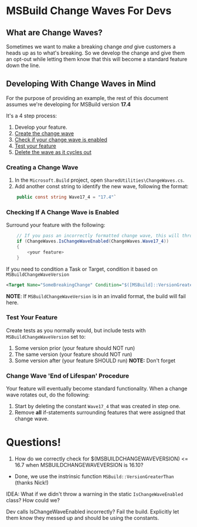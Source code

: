 # MSBuild Change Waves For Devs

## What are Change Waves?
Sometimes we want to make a breaking change _and_ give customers a heads up as to what's breaking. So we develop the change and give them an opt-out while letting them know that this will become a standard feature down the line.

## Developing With Change Waves in Mind
For the purpose of providing an example, the rest of this document assumes we're developing for MSBuild version **17.4**

It's a 4 step process:
1. Develop your feature.
1. [Create the change wave](#creating-a-change-wave)
1. [Check if your change wave is enabled](#checking-if-a-change-wave-is-enabled)
1. [Test your feature](#test-your-feature)
1. [Delete the wave as it cycles out](#change-wave-'end-of-lifespan'-procedure)

### Creating a Change Wave
1. In the `Microsoft.Build` project, open `SharedUtilities\ChangeWaves.cs`.
1. Add another const string to identify the new wave, following the format:
```c#
    public const string Wave17_4 = "17.4"`
```

### Checking If A Change Wave is Enabled
Surround your feature with the following:
```c#
    // If you pass an incorrectly formatted change wave, this will throw.
    if (ChangeWaves.IsChangeWaveEnabled(ChangeWaves.Wave17_4))
    {
        <your feature>
    }
```
If you need to condition a Task or Target, condition it based on `MSBuildChangeWaveVersion`
```xml
<Target Name="SomeBreakingChange" Condition="$([MSBuild]::VersionGreaterThan('$(MSBuildChangeWaveVersion)', '17.4'))"">
```
**NOTE**: If `MSBuildChangeWaveVersion` is in an invalid format, the build will fail here.

### Test Your Feature
Create tests as you normally would, but include tests with `MSBuildChangeWaveVersion` set to:
1. Some version prior (your feature should NOT run)
1. The same version (your feature should NOT run)
1. Some version after (your feature SHOULD run)
**NOTE:** Don't forget

### Change Wave 'End of Lifespan' Procedure
Your feature will eventually become standard functionality. When a change wave rotates out, do the following:
1. Start by deleting the constant `Wave17_4` that was created in step one.
1. Remove **all** if-statements surrounding features that were assigned that change wave.

# Questions!
1. How do we correctly check for $(MSBUILDCHANGEWAVEVERSION) <= 16.7 when MSBUILDCHANGEWAVEVERSION is 16.10?
 - Done, we use the instrinsic function `MSBuild::VersionGreaterThan` (thanks Nick!)

IDEA: What if we didn't throw a warning in the static `IsChangeWaveEnabled` class? How could we?

Dev calls IsChangeWaveEnabled incorrectly? Fail the build. Explicitly let them know they messed up and should be using the constants.